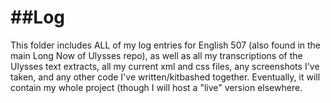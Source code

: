 ##Log
===

This folder includes ALL of my log entries for English 507 (also found in the main Long Now of Ulysses repo), as well as all my transcriptions of the Ulysses text extracts, all my current xml and css files, any screenshots I've taken, and any other code I've written/kitbashed together. Eventually, it will contain my whole project (though I will host a "live" version elsewhere.
